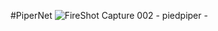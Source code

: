 #PiperNet
![FireShot Capture 002 - piedpiper - ](https://user-images.githubusercontent.com/97966473/179541024-c0af3345-0439-4d63-afd6-9426f2e436be.png)
